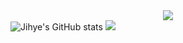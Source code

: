 <!--### Hi there 👋-->

<!--
**jihye1006/jihye1006** is a ✨ _special_ ✨ repository because its `README.md` (this file) appears on your GitHub profile.

Here are some ideas to get you started:

- 🔭 I’m currently working on ...
- 🌱 I’m currently learning ...
- 👯 I’m looking to collaborate on ...
- 🤔 I’m looking for help with ...
- 💬 Ask me about ...
- 📫 How to reach me: ...
- 😄 Pronouns: ...
- ⚡ Fun fact: ...
-->
<div align= "center">
    <img src="https://capsule-render.vercel.app/api?type=waving&color=gradient&height=180&text=Jihye's%20Github&animation=&fontColor=000000&fontSize=50" />
    </div>

  <img src="https://github-readme-stats.vercel.app/api?username=jihye1006&show_icons=true&theme=graywhite" alt="Jihye's GitHub stats">
  <img src="https://github-readme-stats.vercel.app/api/top-langs/?username=jihye1006" />
</div>
<div align="center">


